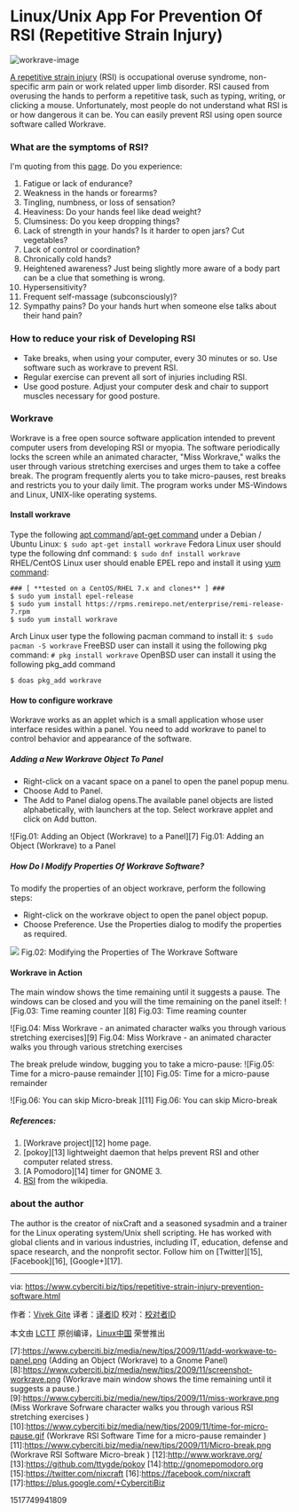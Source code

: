 Linux/Unix App For Prevention Of RSI (Repetitive Strain Injury)
======
![workrave-image][1]

[A repetitive strain injury][2] (RSI) is occupational overuse syndrome, non-specific arm pain or work related upper limb disorder. RSI caused from overusing the hands to perform a repetitive task, such as typing, writing, or clicking a mouse. Unfortunately, most people do not understand what RSI is or how dangerous it can be. You can easily prevent RSI using open source software called Workrave.


### What are the symptoms of RSI?

I'm quoting from this [page][3]. Do you experience:

  1. Fatigue or lack of endurance?
  2. Weakness in the hands or forearms?
  3. Tingling, numbness, or loss of sensation?
  4. Heaviness: Do your hands feel like dead weight?
  5. Clumsiness: Do you keep dropping things?
  6. Lack of strength in your hands? Is it harder to open jars? Cut vegetables?
  7. Lack of control or coordination?
  8. Chronically cold hands?
  9. Heightened awareness? Just being slightly more aware of a body part can be a clue that something is wrong.
  10. Hypersensitivity?
  11. Frequent self-massage (subconsciously)?
  12. Sympathy pains? Do your hands hurt when someone else talks about their hand pain?



### How to reduce your risk of Developing RSI

  * Take breaks, when using your computer, every 30 minutes or so. Use software such as workrave to prevent RSI.
  * Regular exercise can prevent all sort of injuries including RSI.
  * Use good posture. Adjust your computer desk and chair to support muscles necessary for good posture.



### Workrave

Workrave is a free open source software application intended to prevent computer users from developing RSI or myopia. The software periodically locks the screen while an animated character, "Miss Workrave," walks the user through various stretching exercises and urges them to take a coffee break. The program frequently alerts you to take micro-pauses, rest breaks and restricts you to your daily limit. The program works under MS-Windows and Linux, UNIX-like operating systems.

#### Install workrave

Type the following [apt command][4]/[apt-get command][5] under a Debian / Ubuntu Linux:
`$ sudo apt-get install workrave`
Fedora Linux user should type the following dnf command:
`$ sudo dnf install workrave`
RHEL/CentOS Linux user should enable EPEL repo and install it using [yum command][6]:
```
### [ **tested on a CentOS/RHEL 7.x and clones** ] ###
$ sudo yum install epel-release
$ sudo yum install https://rpms.remirepo.net/enterprise/remi-release-7.rpm
$ sudo yum install workrave
```
Arch Linux user type the following pacman command to install it:
`$ sudo pacman -S workrave`
FreeBSD user can install it using the following pkg command:
`# pkg install workrave`
OpenBSD user can install it using the following pkg_add command
```
$ doas pkg_add workrave
```

#### How to configure workrave

Workrave works as an applet which is a small application whose user interface resides within a panel. You need to add workrave to panel to control behavior and appearance of the software.

##### Adding a New Workrave Object To Panel

  * Right-click on a vacant space on a panel to open the panel popup menu.
  * Choose Add to Panel.
  * The Add to Panel dialog opens.The available panel objects are listed alphabetically, with launchers at the top. Select workrave applet and click on Add button.

![Fig.01: Adding an Object \(Workrave\) to a Panel][7]
Fig.01: Adding an Object (Workrave) to a Panel

##### How Do I Modify Properties Of Workrave Software?

To modify the properties of an object workrave, perform the following steps:

  * Right-click on the workrave object to open the panel object popup.
  * Choose Preference. Use the Properties dialog to modify the properties as required.

![](https://www.cyberciti.biz/media/new/tips/2009/11/linux-gnome-workwave-preferences-.png)
Fig.02: Modifying the Properties of The Workrave Software

#### Workrave in Action

The main window shows the time remaining until it suggests a pause. The windows can be closed and you will the time remaining on the panel itself:
![Fig.03: Time reaming counter ][8]
Fig.03: Time reaming counter

![Fig.04: Miss Workrave - an animated character walks you through various stretching exercises][9]
Fig.04: Miss Workrave - an animated character walks you through various stretching exercises

The break prelude window, bugging you to take a micro-pause:
![Fig.05: Time for a micro-pause remainder ][10]
Fig.05: Time for a micro-pause remainder

![Fig.06: You can skip Micro-break ][11]
Fig.06: You can skip Micro-break

##### References:

  1. [Workrave project][12] home page.
  2. [pokoy][13] lightweight daemon that helps prevent RSI and other computer related stress.
  3. [A Pomodoro][14] timer for GNOME 3.
  4. [RSI][2] from the wikipedia.



### about the author

The author is the creator of nixCraft and a seasoned sysadmin and a trainer for the Linux operating system/Unix shell scripting. He has worked with global clients and in various industries, including IT, education, defense and space research, and the nonprofit sector. Follow him on [Twitter][15], [Facebook][16], [Google+][17].

--------------------------------------------------------------------------------

via: https://www.cyberciti.biz/tips/repetitive-strain-injury-prevention-software.html

作者：[Vivek Gite][a]
译者：[译者ID](https://github.com/译者ID)
校对：[校对者ID](https://github.com/校对者ID)

本文由 [LCTT](https://github.com/LCTT/TranslateProject) 原创编译，[Linux中国](https://linux.cn/) 荣誉推出

[a]:https://www.cyberciti.biz/
[1]:https://www.cyberciti.biz/media/new/tips/2009/11/workrave-image.jpg (workrave-image)
[2]:https://en.wikipedia.org/wiki/Repetitive_strain_injury
[3]:https://web.eecs.umich.edu/~cscott/rsi.html##symptoms
[4]:https://www.cyberciti.biz/faq/ubuntu-lts-debian-linux-apt-command-examples/ (See Linux/Unix apt command examples for more info)
[5]:https://www.cyberciti.biz/tips/linux-debian-package-management-cheat-sheet.html (See Linux/Unix apt-get command examples for more info)
[6]:https://www.cyberciti.biz/faq/rhel-centos-fedora-linux-yum-command-howto/ (See Linux/Unix yum command examples for more info)
[7]:https://www.cyberciti.biz/media/new/tips/2009/11/add-workwave-to-panel.png (Adding an Object (Workrave) to a Gnome Panel)
[8]:https://www.cyberciti.biz/media/new/tips/2009/11/screenshot-workrave.png (Workrave main window shows the time remaining until it suggests a pause.)
[9]:https://www.cyberciti.biz/media/new/tips/2009/11/miss-workrave.png (Miss Workrave Sofrware character walks you through various RSI stretching exercises )
[10]:https://www.cyberciti.biz/media/new/tips/2009/11/time-for-micro-pause.gif (Workrave RSI Software Time for a micro-pause remainder )
[11]:https://www.cyberciti.biz/media/new/tips/2009/11/Micro-break.png (Workrave RSI Software Micro-break )
[12]:http://www.workrave.org/
[13]:https://github.com/ttygde/pokoy
[14]:http://gnomepomodoro.org
[15]:https://twitter.com/nixcraft
[16]:https://facebook.com/nixcraft
[17]:https://plus.google.com/+CybercitiBiz

1517749941809